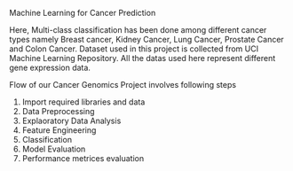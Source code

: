 Machine Learning for Cancer Prediction

Here, Multi-class classification has been done among different cancer types namely Breast cancer, Kidney Cancer, Lung Cancer, Prostate Cancer and Colon Cancer. 
Dataset used in this project is collected from UCI Machine Learning Repository.
All the datas used here represent different gene expression data. 

Flow of our Cancer Genomics Project involves following steps
1. Import required libraries and data
2. Data Preprocessing
3. Explaoratory Data Analysis
4. Feature Engineering
5. Classification
6. Model Evaluation
7. Performance metrices evaluation 
